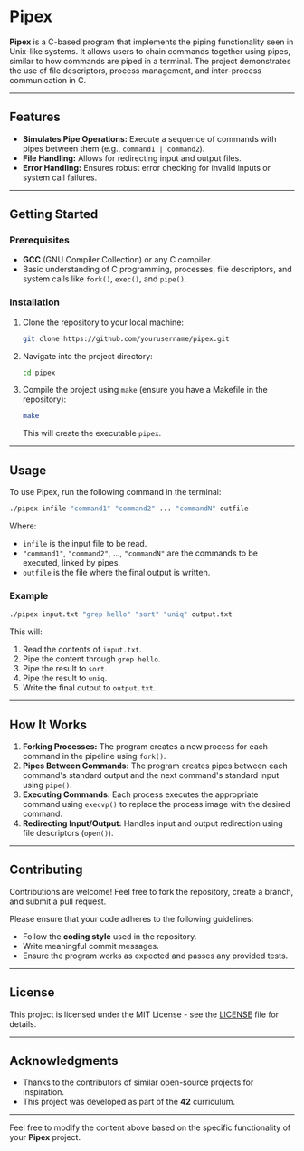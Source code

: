 # Pipex

**Pipex** is a C-based program that implements the piping functionality seen in Unix-like systems. It allows users to chain commands together using pipes, similar to how commands are piped in a terminal. The project demonstrates the use of file descriptors, process management, and inter-process communication in C.

---

## Features

- **Simulates Pipe Operations:** Execute a sequence of commands with pipes between them (e.g., `command1 | command2`).
- **File Handling:** Allows for redirecting input and output files.
- **Error Handling:** Ensures robust error checking for invalid inputs or system call failures.

---

## Getting Started

### Prerequisites

- **GCC** (GNU Compiler Collection) or any C compiler.
- Basic understanding of C programming, processes, file descriptors, and system calls like `fork()`, `exec()`, and `pipe()`.

### Installation

1. Clone the repository to your local machine:
   ```bash
   git clone https://github.com/yourusername/pipex.git
   ```

2. Navigate into the project directory:
   ```bash
   cd pipex
   ```

3. Compile the project using `make` (ensure you have a Makefile in the repository):
   ```bash
   make
   ```

   This will create the executable `pipex`.

---

## Usage

To use Pipex, run the following command in the terminal:

```bash
./pipex infile "command1" "command2" ... "commandN" outfile
```

Where:
- `infile` is the input file to be read.
- `"command1"`, `"command2"`, ..., `"commandN"` are the commands to be executed, linked by pipes.
- `outfile` is the file where the final output is written.

### Example

```bash
./pipex input.txt "grep hello" "sort" "uniq" output.txt
```

This will:
1. Read the contents of `input.txt`.
2. Pipe the content through `grep hello`.
3. Pipe the result to `sort`.
4. Pipe the result to `uniq`.
5. Write the final output to `output.txt`.

---

## How It Works

1. **Forking Processes:** The program creates a new process for each command in the pipeline using `fork()`.
2. **Pipes Between Commands:** The program creates pipes between each command's standard output and the next command's standard input using `pipe()`.
3. **Executing Commands:** Each process executes the appropriate command using `execvp()` to replace the process image with the desired command.
4. **Redirecting Input/Output:** Handles input and output redirection using file descriptors (`open()`).

---

## Contributing

Contributions are welcome! Feel free to fork the repository, create a branch, and submit a pull request.

Please ensure that your code adheres to the following guidelines:
- Follow the **coding style** used in the repository.
- Write meaningful commit messages.
- Ensure the program works as expected and passes any provided tests.

---

## License

This project is licensed under the MIT License - see the [LICENSE](LICENSE) file for details.

---

## Acknowledgments

- Thanks to the contributors of similar open-source projects for inspiration.
- This project was developed as part of the **42** curriculum.

---

Feel free to modify the content above based on the specific functionality of your **Pipex** project.
